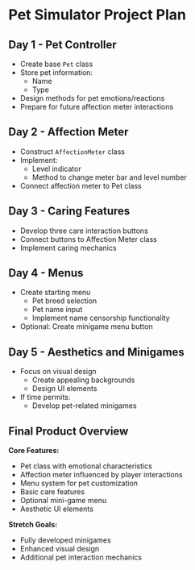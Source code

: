 # Pet Simulator Project Plan

## Day 1 - Pet Controller
- Create base `Pet` class
- Store pet information:
  - Name
  - Type
- Design methods for pet emotions/reactions
- Prepare for future affection meter interactions

## Day 2 - Affection Meter
- Construct `AffectionMeter` class
- Implement:
  - Level indicator
  - Method to change meter bar and level number
- Connect affection meter to Pet class

## Day 3 - Caring Features
- Develop three care interaction buttons
- Connect buttons to Affection Meter class
- Implement caring mechanics

## Day 4 - Menus
- Create starting menu
  - Pet breed selection
  - Pet name input
  - Implement name censorship functionality
- Optional: Create minigame menu button

## Day 5 - Aesthetics and Minigames
- Focus on visual design
  - Create appealing backgrounds
  - Design UI elements
- If time permits:
  - Develop pet-related minigames

## Final Product Overview
**Core Features:**
- Pet class with emotional characteristics
- Affection meter influenced by player interactions
- Menu system for pet customization
- Basic care features
- Optional mini-game menu
- Aesthetic UI elements

**Stretch Goals:**
- Fully developed minigames
- Enhanced visual design
- Additional pet interaction mechanics